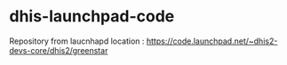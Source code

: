 # dhis-launchpad-code

Repository from laucnhapd location : https://code.launchpad.net/~dhis2-devs-core/dhis2/greenstar
